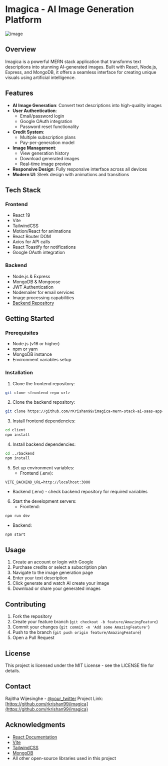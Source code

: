 
# Imagica - AI Image Generation Platform

![image](https://github.com/user-attachments/assets/4b9bd4ea-c89a-4bac-b085-f751cd07e605)

## Overview
Imagica is a powerful MERN stack application that transforms text descriptions into stunning AI-generated images. Built with React, Node.js, Express, and MongoDB, it offers a seamless interface for creating unique visuals using artificial intelligence.

## Features
- **AI Image Generation**: Convert text descriptions into high-quality images
- **User Authentication**: 
  - Email/password login
  - Google OAuth integration
  - Password reset functionality
- **Credit System**: 
  - Multiple subscription plans
  - Pay-per-generation model
- **Image Management**:
  - View generation history
  - Download generated images
  - Real-time image preview
- **Responsive Design**: Fully responsive interface across all devices
- **Modern UI**: Sleek design with animations and transitions

## Tech Stack
### Frontend
- React 19
- Vite
- TailwindCSS
- Motion/React for animations
- React Router DOM
- Axios for API calls
- React Toastify for notifications
- Google OAuth integration

### Backend
- Node.js & Express
- MongoDB & Mongoose
- JWT Authentication
- Nodemailer for email services
- Image processing capabilities
- [Backend Repository](https://github.com/rKrishan99/imagica-mern-stack-ai-saas-app-backend.git)

## Getting Started

### Prerequisites
- Node.js (v16 or higher)
- npm or yarn
- MongoDB instance
- Environment variables setup

### Installation

1. Clone the frontend repository:
```bash
git clone <frontend-repo-url>
```

2. Clone the backend repository:
```bash
git clone https://github.com/rKrishan99/imagica-mern-stack-ai-saas-app-backend.git
```

3. Install frontend dependencies:
```bash
cd client
npm install
```

4. Install backend dependencies:
```bash
cd ../backend
npm install
```

5. Set up environment variables:
   - Frontend (.env):
```
VITE_BACKEND_URL=http://localhost:3000
```
   - Backend (.env) - check backend repository for required variables

6. Start the development servers:
   - Frontend:
```bash
npm run dev
```
   - Backend:
```bash
npm start
```

## Usage
1. Create an account or login with Google
2. Purchase credits or select a subscription plan
3. Navigate to the image generation page
4. Enter your text description
5. Click generate and watch AI create your image
6. Download or share your generated images

## Contributing
1. Fork the repository
2. Create your feature branch (`git checkout -b feature/AmazingFeature`)
3. Commit your changes (`git commit -m 'Add some AmazingFeature'`)
4. Push to the branch (`git push origin feature/AmazingFeature`)
5. Open a Pull Request

## License
This project is licensed under the MIT License - see the LICENSE file for details.

## Contact
Rajitha Wijesinghe - [@your_twitter](https://twitter.com/your_twitter)
Project Link: [https://github.com/rkrishan99/imagica](https://github.com/rkrishan99/imagica)

## Acknowledgments
- [React Documentation](https://react.dev)
- [Vite](https://vitejs.dev)
- [TailwindCSS](https://tailwindcss.com)
- [MongoDB](https://www.mongodb.com)
- All other open-source libraries used in this project
